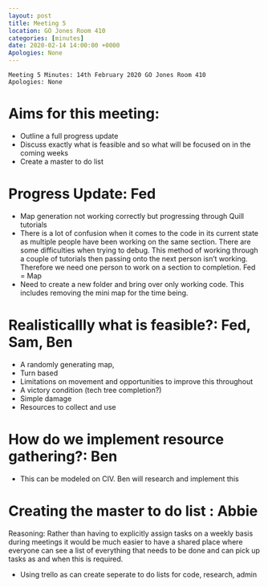 ```yaml
---
layout: post
title: Meeting 5
location: GO Jones Room 410
categories: [minutes]
date: 2020-02-14 14:00:00 +0000
Apologies: None
---
```


```
Meeting 5 Minutes: 14th February 2020 GO Jones Room 410
Apologies: None
```

# Aims for this meeting:

 - Outline a full progress update
 - Discuss exactly what is feasible and so what will be focused on in the coming weeks
 - Create a master to do list 

# Progress Update: Fed

 - Map generation not working correctly but progressing through Quill tutorials
 - There is a lot of confusion when it comes to the code in its current state as multiple people have been working on the same section. There are some difficulties when trying to debug. This method of working through a couple of tutorials then passing onto the next person isn’t working. Therefore we need one person to work on a section to completion. Fed = Map
 - Need to create a new folder and bring over only working code. This includes removing the mini map for the time being.

# Realisticallly what is feasible?: Fed, Sam, Ben

 - A randomly generating map,
 - Turn based
 - Limitations on movement and opportunities to improve this throughout
 - A victory condition (tech tree completion?)
 - Simple damage
 - Resources to collect and use

# How do we implement resource gathering?: Ben

 - This can be modeled on CIV. Ben will research and implement this

# Creating the master to do list : Abbie

Reasoning: Rather than having to explicitly assign tasks on a weekly basis during meetings it would be much easier to have a shared place where everyone can see a list of everything that needs to be done and can pick up tasks as and when this is required.

 - Using trello as can create seperate to do lists for code, research, admin


